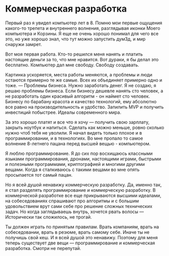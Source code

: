 # Коммерческая разработка

Первый раз я увидел компьютер лет в 8. Помню мои первые ощущения какого-то трепета и внутреннего волнения, разглядывая иконки Моего компьютера и Корзины. Я еще не очень хорошо понимал для чего все это, но уже хорошо знал, что тут можно запустить дум3д, и мир снаружи замрет. 

Вот моя первая работа. Кто-то решился меня нанять и платить настоящие деньги за то, что мне нравится. Вот дураки, я бы делал это бесплатно. Компьютер дал мне свободу. Свободу создавать. 

Картинка ускоряется, места работы меняются, а проблемы и люди остаются примерно те же самые. Всех их объединяет примерно одно и тоже. — Проблемы бизнеса. Нужно заработать денег. Я не создаю, я решаю проблемы бизнеса. Если бизнесу дешевле нанять сто человек, а не разработать один красивый алгоритм - он наймет сто человек. Бизнесу по барабану красота и качество технологий, ему абсолютно все равно на производительность и удобство. Запилить MVP и получить инвестиций побыстрее. Идеалы современного мира.

За это хорошо платят и все что я хочу — получить свою зарплату, закрыть ноутбук и напиться. Сделать как можно меньше, ровно сколько нужно чтоб тебя не уволили. Я начал видеть только плохое и в программировании, и в технологиях. Во мне пропало то самое волнение 8-летнего пацана перед высшей вещью - компьютером. 

Я люблю программирование. Я до сих пор восхищаюсь классными языками программирования, дронами, настоящими играми, быстрыми и полезными программами, криптографией и многими другими вещами. Когда я сталкиваюсь с такими вещами во мне опять просыпается тот самый пацан.

Но я всей душой ненавижу коммерческую разработку. Да, именно так, я стал разделять программирование и коммерческую разработку. В коммерческой разработке все еще прикрываются высшими идеалами, на собеседованиях спрашивают про алгоритмы и с большим удовольствием врут сами себе про решение сложных технических задач. Но когда заглядываешь внутрь, хочется рвать волосы — Исторически так сложилось, не трогай. 

Ты должен играть по принятым правилам. Врать компаниям, врать на собеседовании, врать в резюме, врать самому себе. Иначе ты не получишь свой кеш. И я всей душой это ненавижу. Поэтому для меня теперь существует две вещи —  программирование и коммерческая разработка. Смотри не перепутай. 